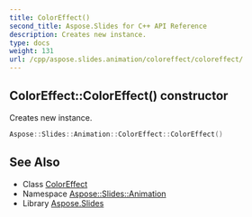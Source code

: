 ```yaml
---
title: ColorEffect()
second_title: Aspose.Slides for C++ API Reference
description: Creates new instance.
type: docs
weight: 131
url: /cpp/aspose.slides.animation/coloreffect/coloreffect/
---
```

## ColorEffect::ColorEffect() constructor


Creates new instance.

```cpp
Aspose::Slides::Animation::ColorEffect::ColorEffect()
```

## See Also

* Class [ColorEffect](./)
* Namespace [Aspose::Slides::Animation](../)
* Library [Aspose.Slides](../../)